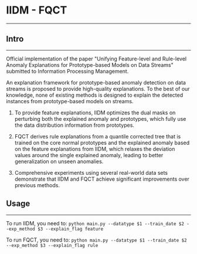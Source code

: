 # IIDM - FQCT
---
## Intro
---
Official implementation of the paper "Unifying Feature-level and Rule-level Anomaly Explanations for Prototype-based Models on Data Streams" submitted to Information Processing Management.

An explanation framework for prototype-based anomaly detection on data streams is proposed to provide high-quality explanations. To the best of our knowledge, none of existing methods is designed to explain the detected instances from prototype-based models on streams.

1. To provide feature explanations, IIDM optimizes the dual masks on perturbing both the explained anomaly and prototypes, which fully use the data distribution information from prototypes.

2. FQCT derives rule explanations from a quantile corrected tree that is trained on the core normal prototypes and the explained anomaly based on the feature explanations from IIDM, which relaxes the deviation values around the single explained anomaly, leading to better generalization on unseen anomalies.

3. Comprehensive experiments using several real-world data sets demonstrate that IIDM and FQCT achieve significant improvements over previous methods.


## Usage
---
To run IIDM, you need to:
`python main.py --datatype $1 --train_date $2 --exp_method $3 --explain_flag feature`

To run FQCT, you need to:
`python main.py --datatype $1 --train_date $2 --exp_method $3 --explain_flag rule`
